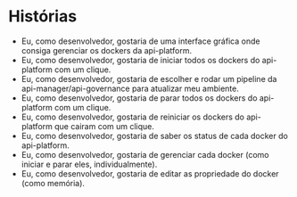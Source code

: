 # Histórias

- Eu, como desenvolvedor, gostaria de uma interface gráfica onde consiga gerenciar os dockers da api-platform.
- Eu, como desenvolvedor, gostaria de iniciar todos os dockers do api-platform com um clique.
- Eu, como desenvolvedor, gostaria de escolher e rodar um pipeline da api-manager/api-governance para atualizar meu ambiente.
- Eu, como desenvolvedor, gostaria de parar todos os dockers do api-platform com um clique.
- Eu, como desenvolvedor, gostaria de reiniciar os dockers do api-platform que cairam com um clique.
- Eu, como desenvolvedor, gostaria de saber os status de cada docker do api-platform.
- Eu, como desenvolvedor, gostaria de gerenciar cada docker (como iniciar e parar eles, individualmente).
- Eu, como desenvolvedor, gostaria de editar as propriedade do docker (como memória).
